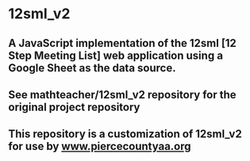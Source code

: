 # 12sml_v2

## A JavaScript implementation of the 12sml [12 Step Meeting List] web application using a Google Sheet as the data source.

## See mathteacher/12sml_v2 repository for the original project repository

## This repository is a customization of 12sml_v2 for use by www.piercecountyaa.org 